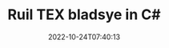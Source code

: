 ---
############################# Static ############################
layout: "auto-gen-merger"
date: 2022-10-24T07:40:13
draft: false
otherformats: vsdx vssm vssx vstm vstx vsx vtx xlam xls xlsb xlsm xlsx xlt xltm xltx xps

############################# Head ############################
head_title: "Ruil en ruil TEX bladsye in C#"
head_description: "Ruil en ruil posisies van twee bladsye binne 'n TEX-lêer in C# met behulp van die dokumentsamesmeltings-API."

############################# Header ############################
title: "Ruil TEX bladsye in C#"
description: "Ruil TEX Bladsye met 'n paar reëls van .NET-kode."
bg_image: "https://cms.admin.containerize.com/templates/aspose/App_Themes/V3/images/bg/header1.png"
bg_overlay: false
button:
    enable: true
    icon: "fas fa-arrow-down"
    label: "Laai gratis proeflopie af"
    link: "https://downloads.groupdocs.com/merger/net"

############################# SubMenu ############################
submenu:
    enable: true

    left:
        img_alt: "GroupDocs.Merger for .NET"
        image: "https://cms.admin.containerize.com/templates/groupdocs/images/product-logos/90x90-noborder/groupdocs-merger-net.png"
        product: "GroupDocs.Merger"
        platform: ".NET"

    middle:
        button:

            # button loop
            - link: "https://apireference.groupdocs.com/merger/net"
              text: "API-verwysing"

            # button loop
            - link: "https://github.com/groupdocs-merger"
              text: "Kode voorbeelde"

            # button loop
            - link: "https://products.groupdocs.app/merger/family"
              text: "Regstreekse demonstrasies"

            # button loop
            - link: "https://purchase.groupdocs.com/pricing/merger/net"
              text: "Pryse"

    right:
        link_download: "https://downloads.groupdocs.com/merger"
        link_learn: "https://docs.groupdocs.com/merger/net"
        link_buy: "https://purchase.groupdocs.com"

############################# About ############################
about:
    enable: true
    title: "Oor GroupDocs.Merger for .NET API"
    content: |
        [GroupDocs.Merger for .NET](/af/merger/net/) bied 'n eenvoudige oplossing om veilig saam te smelt en te verdeel tussen 'n wye reeks dokumentformate, insluitend PDF, Microsoft Office (Word, Excel, PowerPoint , OneNote), OpenDocument, HTML, beelde en vele ander binne .NET toepassings. Deur net 'n paar reëls van die kode by te voeg, voer verskeie dokumentbewerkings uit soos skuif, verwyder, draai, ruil, onttrek of verander die oriëntasie van bladsye binne die dokumente. Die dokumentsamesmeltings-API ondersteun ook die voorskou van dokumentbladsye as 'n prent om die dokumentstruktuur, formatering en inhoud op die bladsy te ontleed.
        
        GroupDocs.Merger API is 'n regte keuse vir korporatiewe oplossings wat lêerbladsy-ruilfunksies benodig. Hierdie API's word goed ondersteun op alle groot bedryfstelsels en platforms insluitend .NET Framework, .NET Standard, .NET Core, Mono.

############################# Steps ############################
steps:
    enable: true
    title_left: "Ruil TEX lêerbladsye om in .NET"
    content_left: |
        [GroupDocs.Merger for .NET](/af/merger/net/) maak dit maklik vir C#-ontwikkelaars om bladsye binne 'n TEX-lêer te ruil deur 'n paar maklike stappe te implementeer .
        
        * Inisialiseer **SwapOptions** om bladsynommers te spesifiseer om uit te ruil.
        * Skep nuwe instansie van **Merger** en gee brondokumentpad as 'n konstruktorparameter deur.
        * Bel **SwapPages** en slaag **SwapOptions** objek.
        * Bel **Stoor** en spesifiseer die lêerpad om die resulterende dokument te stoor.

    title_right: "Stelselvereistes"
    content_right: |
        GroupDocs.Merger for .NET API's word op alle groot platforms en bedryfstelsels ondersteun. Voordat u die kode hieronder uitvoer, maak asseblief seker dat u die volgende voorvereistes op u stelsel geïnstalleer het.

        * Bedryfstelsels: Microsoft Windows, Linux, MacOS
        * Ontwikkelingsomgewings: Visual Studio, Xamarin, MonoDevelop
        * Raamwerke: .NET Framework, .NET Standard, .NET Core, Mono
        * Laai die nuutste weergawe van GroupDocs.Merger for .NET af vanaf [NuGet](https://www.nuget.org/packages/groupdocs.merger)
         
    code: |
     {{% merger/additional-styles %}}
     {{< merger/code-merger title="Hoe om TEX lêerbladsye om te ruil met behulp van C# voorbeeldkode">}}

        ```csharp    
        // Ruil TEX lêerbladsye om deur GroupDocs.Merger API te gebruik
        int pageNumber1 = 6;
        int pageNumber2 = 1;

        // Inisialiseer SwapOptions-klas om bladsynommers te spesifiseer om te ruil
        SwapOptions swapOptions = new SwapOptions(pageNumber2, pageNumber1);

        // Instansieer samesmelting met invoer TEX dokument
        using (Merger merger = new Merger("input.tex"))
          {
            // Bel SwapPages metode en gee SwapOptions voorwerp daaraan
            merger.SwapPages(swapOptions);
    
            // Roep Stoor-metode en slaag die gewenste lêerpad om die uitvoerdokument te stoor
            merger.Save("output.tex");
          }
        ```
     {{< /merger/code-merger >}}

############################# Demos ############################
demos:
    enable: true
    title: "Regstreekse demonstrasies - Ruil TEX lêerbladsye aanlyn"
    content: |
       Ruil nou TEX lêerbladsye om deur [GroupDocs.Merger Live Demos](https://products.groupdocs.app/splitter/swap-pages/tex) webwerf te besoek.
       Die lewendige demo het die volgende voordele.
        
############################# About Formats ############################
about_formats:
    enable: true

############################# More Formats ############################
more_formats:
    enable: true
    title: "Ruil bladsye van ander lêerformate uit"
    content: |
        .NET dokumente samesmelting en verdeel API vir lêerformate en beelde. Ruil sommige van die gewilde lêerformate om soos hieronder genoem.

############################# Back to top ###############################
back_to_top:
    enable: true
---